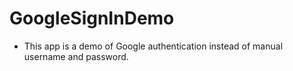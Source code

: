 # GoogleSignInDemo

- This app is a demo of Google authentication instead of manual username and password.
